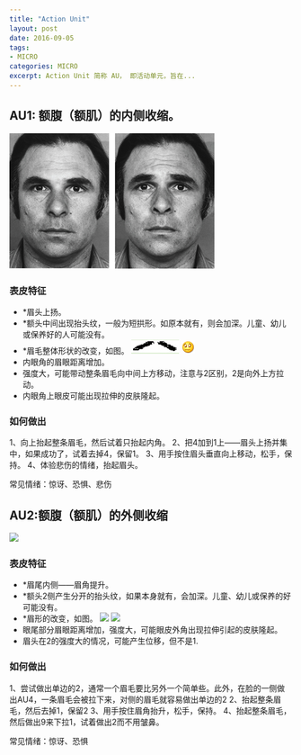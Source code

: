 ```yaml
---
title: "Action Unit"
layout: post
date: 2016-09-05
tags:
- MICRO
categories: MICRO
excerpt: Action Unit 简称 AU， 即活动单元，旨在...
---
```


## AU1: 额腹（额肌）的内侧收缩。

![](images/2016-09-05-au1-01.png)

### 表皮特征
- 	*眉头上扬。
-	*额头中间出现抬头纹，一般为短拱形。如原本就有，则会加深。儿童、幼儿或保养好的人可能没有。
-	*眉毛整体形状的改变，如图。
![](images/2016-09-05-au1-02.png)
![](images/2016-09-05-au1-03.png)
-	内眼角的眉眼距离增加。
-	强度大，可能带动整条眉毛向中间上方移动，注意与2区别，2是向外上方拉动。
-	内眼角上眼皮可能出现拉伸的皮肤隆起。
 


### 如何做出

1、向上抬起整条眉毛，然后试着只抬起内角。
2、把4加到1上——眉头上扬并集中，如果成功了，试着去掉4，保留1。
3、用手按住眉头垂直向上移动，松手，保持。
4、体验悲伤的情绪，抬起眉头。
 
常见情绪：惊讶、恐惧、悲伤
 

## AU2:额腹（额肌）的外侧收缩

![](images/2016-09-05-au2-01.png)

### 表皮特征

-	*眉尾内侧——眉角提升。
-	*额头2侧产生分开的抬头纹，如果本身就有，会加深。儿童、幼儿或保养的好可能没有。
-	*眉形的改变，如图。
![](images/2016-09-05-au2-02.png)
![](images/2016-09-05-au2-03.png)
-	眼尾部分眉眼距离增加，强度大，可能眼皮外角出现拉伸引起的皮肤隆起。
-	眉头在2的强度大的情况，可能产生位移，但不是1.
 
### 如何做出

1、尝试做出单边的2，通常一个眉毛要比另外一个简单些。此外，在脸的一侧做出AU4，一条眉毛会被拉下来，对侧的眉毛就容易做出单边的2
2、抬起整条眉毛，然后去掉1，保留2
3、用手按住眉角抬升，松手，保持。
4、抬起整条眉毛，然后做出9来下拉1，试着做出2而不用皱鼻。

常见情绪：惊讶、恐惧

